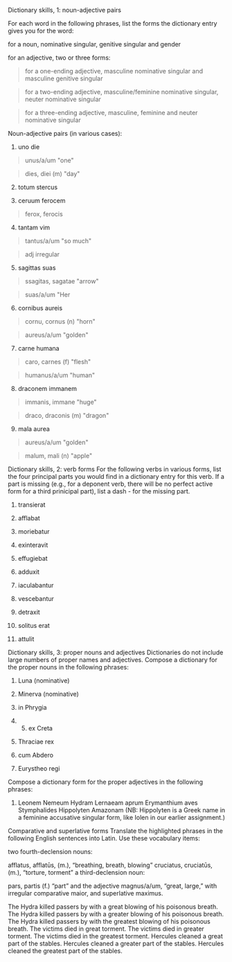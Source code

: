 Dictionary skills, 1: noun-adjective pairs

For each word in the following phrases, list the forms the dictionary entry gives you for the word:

for a noun, nominative singular, genitive singular and gender

for an adjective, two or three forms:

> for a one-ending adjective, masculine nominative singular and masculine genitive singular

> for a two-ending adjective, masculine/feminine nominative singular, neuter nominative singular

> for a three-ending adjective, masculine, feminine and neuter nominative singular

Noun-adjective pairs (in various cases):

1. uno die

> unus/a/um "one"

> dies, diei (m) "day"

2. totum stercus

3. ceruum ferocem

> ferox, ferocis
 
> 

4. tantam vim

> tantus/a/um "so much"

> adj irregular

5. sagittas suas

> ssagitas, sagatae "arrow"

> suas/a/um "Her

6. cornibus aureis

> cornu, cornus (n) "horn"

> aureus/a/um "golden"

7. carne humana

> caro, carnes (f) "flesh"
 
> humanus/a/um "human"

8. draconem immanem

> immanis, immane "huge"

> draco, draconis (m) "dragon"

9. mala aurea

> aureus/a/um "golden"

> malum, mali (n) "apple"

Dictionary skills, 2: verb forms
For the following verbs in various forms, list the four principal parts you would find in a dictionary entry for this verb. If a part is missing (e.g., for a deponent verb, there will be no perfect active form for a third prinicipal part), list a dash - for the missing part.

1. transierat

2. afflabat

3. moriebatur

4. exinteravit

5. effugiebat

6. adduxit

7. iaculabantur

8. vescebantur

9. detraxit

10. solitus erat

11. attulit

Dictionary skills, 3: proper nouns and adjectives
Dictionaries do not include large numbers of proper names and adjectives. Compose a dictionary for the proper nouns in the following phrases:

1. Luna (nominative)

2. Minerva (nominative)

3. in Phrygia

4. 5. ex Creta

6. Thraciae rex

7. cum Abdero

8. Eurystheo regi

Compose a dictionary form for the proper adjectives in the following phrases:

1. Leonem Nemeum
Hydram Lernaeam
aprum Erymanthium
aves Stymphalides
Hippolyten Amazonam (NB: Hippolyten is a Greek name in a feminine accusative singular form, like Iolen in our earlier assignment.)

Comparative and superlative forms
Translate the highlighted phrases in the following English sentences into Latin. Use these vocabulary items:

two fourth-declension nouns:

afflatus, afflatūs, (m.), “breathing, breath, blowing”
cruciatus, cruciatūs, (m.), “torture, torment”
a third-declension noun:

pars, partis (f.) “part”
and the adjective magnus/a/um, “great, large,” with irregular comparative maior, and superlative maximus.

The Hydra killed passers by with a great blowing of his poisonous breath.
The Hydra killed passers by with a greater blowing of his poisonous breath.
The Hydra killed passers by with the greatest blowing of his poisonous breath.
The victims died in great torment.
The victims died in greater torment.
The victims died in the greatest torment.
Hercules cleaned a great part of the stables.
Hercules cleaned a greater part of the stables.
Hercules cleaned the greatest part of the stables.
